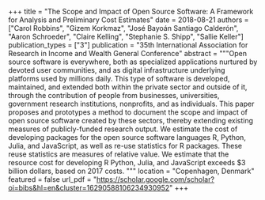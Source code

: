 +++
title = "The Scope and Impact of Open Source Software: A Framework for Analysis and Preliminary Cost Estimates"
date = 2018-08-21
authors = ["Carol Robbins", "Gizem Korkmaz", "José Bayoán Santiago Calderón", "Aaron Schroeder", "Claire Kelling", "Stephanie S. Shipp", "Sallie Keller"]
publication_types = ["3"]
publication = "35th International Association for Research in Income and Wealth General Conference"
abstract = """Open source software is everywhere, both as specialized applications nurtured by devoted user communities, and as digital infrastructure underlying platforms used by millions daily. This type of software is developed, maintained, and extended both within the private sector and outside of it, through the contribution of people from businesses, universities, government research institutions, nonprofits, and as individuals. This paper proposes and prototypes a method to document the scope and impact of open source software created by these sectors, thereby extending existing measures of publicly-funded research output. We estimate the cost of developing packages for the open source software languages R, Python, Julia, and JavaScript, as well as re-use statistics for R packages. These reuse statistics are measures of relative value. We estimate that the resource cost for developing R Python, Julia, and JavaScript exceeds $3 billion dollars, based on 2017 costs. 
"""
location = "Copenhagen, Denmark"
featured = false
url_pdf = "https://scholar.google.com/scholar?oi=bibs&hl=en&cluster=16290588106234930952"
+++
